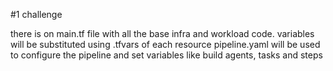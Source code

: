 #1 challenge

there is on main.tf file with all the base infra and workload code.
variables will be substituted using .tfvars of each resource
pipeline.yaml will be used to configure the pipeline and set variables like build agents, tasks and steps
